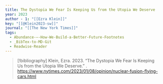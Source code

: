 ```yaml
---
title: The Dystopia We Fear Is Keeping Us from the Utopia We Deserve
year: 2023
author - 1: "[[Ezra Klein]]"
key: "[[@Klein2023-sw]]"
journal: "[[The New York Times]]"
tags:
  - Abundance-–-How-We-Build-a-Better-Future-Footnotes
  - _BibTex-to-MD-Git
  - Readwise-Reader
---
```


> [!bibliography]
> Klein, Ezra. 2023. “The Dystopia We Fear Is Keeping Us from the Utopia We Deserve.” . https://www.nytimes.com/2023/01/08/opinion/nuclear-fusion-flying-cars.html